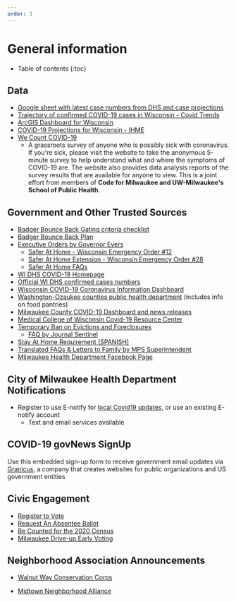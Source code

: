 ```yaml
---
order: 1
---
```


# General information

* Table of contents
{:toc}

## Data

* [Google sheet with latest case numbers from DHS and case projections](https://docs.google.com/spreadsheets/u/1/d/e/2PACX-1vQpuJ2G20VVzGa_ic-dfwGVDDSv1hCA1n94mIm51GWA0SX74nYoiq4yn1H_o0N8doCFxmOL8E9jbPnW/pubhtml)
* [Trajectory of confirmed COVID-19 cases in Wisconsin - Covid Trends](https://aatishb.com/covidtrends/?region=US&location=Wisconsin)
* [ArcGIS Dashboard for Wisconsin](https://monroeco.maps.arcgis.com/apps/opsdashboard/index.html#/725e33180ffe4dcda2d7435c842fe902)
* [COVID-19 Projections for Wisconsin - IHME](https://covid19.healthdata.org/united-states-of-america/wisconsin)
* [We Count COVID-19](http://www.wecountcovid19.com/)
  * A grassroots survey of anyone who is possibly sick with coronavirus. If you're sick, please visit the website to take the anonymous 5-minute survey to help understand what and where the symptoms of COVID-19 are. The website also provides data analysis reports of the survey results that are available for anyone to view. This is a joint effort from members of **Code for Milwaukee and UW-Milwaukee's School of Public Health**.

## Government and Other Trusted Sources

* [Badger Bounce Back Gating criteria checklist](https://www.dhs.wisconsin.gov/covid-19/prepare.htm)
* [Badger Bounce Back Plan](https://content.govdelivery.com/attachments/WIGOV/2020/04/20/file_attachments/1431305/Badger%20Bounce%20Back%20PlanFINAL.pdf)
* [Executive Orders by Governor Evers](https://evers.wi.gov/Pages/Newsroom/Executive-Orders.aspx)
  * [Safer At Home - Wisconsin Emergency Order #12](https://evers.wi.gov/Documents/COVID19/EMO12-SaferAtHome.pdf)
  * [Safer At Home Extension - Wisconsin Emergency Order #28](https://evers.wi.gov/Documents/COVID19/EMO28-SaferAtHome.pdf)
  * [Safer At Home FAQs](https://content.govdelivery.com/attachments/WIGOV/2020/04/16/file_attachments/1428997/2020-04-16%20Safer%20at%20Home%20extension%20FAQ.pdf)
* [WI DHS COVID-19 Homepage](https://www.dhs.wisconsin.gov/covid-19/index.htm)
* [Official WI DHS confirmed cases numbers](https://www.dhs.wisconsin.gov/outbreaks/index.htm)
* [Wisconsin COVID-19 Coronavirus Information Dashboard](https://govstatus.egov.com/wi-covid-19)
* [Washington-Ozaukee counties public health department](http://www.washozwi.gov/) (includes info on food pantries)
* [Milwaukee County COVID-19 Dashboard and news releases](https://county.milwaukee.gov/EN/COVID-19)
* [Medical College of Wisconsin Covid-19 Resource Center](https://covid19.mcw.edu/)
* [Temporary Ban on Evictions and Foreclosures](https://content.govdelivery.com/attachments/WIGOV/2020/03/27/file_attachments/1412886/EO%2015%20Ban%20on%20Evictions%20and%20Foreclosures.pdf)
  - [FAQ by Journal Sentinel](https://www.jsonline.com/story/news/local/2020/04/01/what-know-wisconsins-ban-evictions-and-foreclosures/5105585002/)
* [Stay At Home Requirement (SPANISH)](https://city.milwaukee.gov/ImageLibrary/Groups/healthAuthors/COVID-19/MKEMHDCOVID19StayAd3.25.20SPANISH.jpg)
* [Translated FAQs & Letters to Family by MPS Superintendent](https://mps.milwaukee.k12.wi.us/en/District/About-MPS/District-News/Covid-19-Updates/Translated-Resources.htm)
* [Milwaukee Health Department Facebook Page](https://www.facebook.com/MKEHealth/photos/a.1258640834204291/2768023429932683/?type=3&theater)

## City of Milwaukee Health Department Notifications

* Register to use E-notify for [local Covid19 updates](https://itmdapps.milwaukee.gov/Enotify/covid19.jsp), or use an existing E-notify account
  - Text and email services available

## COVID-19 govNews SignUp

Use this embedded sign-up form to receive government email updates via [Granicus](https://granicus.com/covidtoolkit/), a company that creates websites for public organizations and US government entities

<script defer src="https://public.govdelivery.com/assets/Signup.js" data-account-code="GOVENGAGE" data-signup-id="14998"></script>

## Civic Engagement

* [Register to Vote](https://myvote.wi.gov/en-US/RegisterToVote)
* [Request An Absentee Ballot](https://myvote.wi.gov/en-US/VoteAbsentee)
* [Be Counted for the 2020 Census](https://my2020census.gov/)
* [Milwaukee Drive-up Early Voting](https://city.milwaukee.gov/election)

## Neighborhood Association Announcements

* [Walnut Way Conservation Corps](https://docs.google.com/document/d/1URm42w65HJR1aiRT9GXGun94LNqgkLkelonvOshrMNc/edit)

* [Midtown Neighborhood Alliance](https://www.midtownneighborhoodalliance.org/coronavirus-info-resources)
